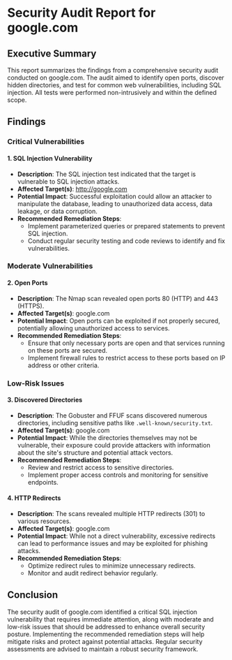 # Security Audit Report for google.com

## Executive Summary
This report summarizes the findings from a comprehensive security audit conducted on google.com. The audit aimed to identify open ports, discover hidden directories, and test for common web vulnerabilities, including SQL injection. All tests were performed non-intrusively and within the defined scope.

## Findings

### Critical Vulnerabilities

#### 1. SQL Injection Vulnerability
- **Description**: The SQL injection test indicated that the target is vulnerable to SQL injection attacks.
- **Affected Target(s)**: http://google.com
- **Potential Impact**: Successful exploitation could allow an attacker to manipulate the database, leading to unauthorized data access, data leakage, or data corruption.
- **Recommended Remediation Steps**:
  - Implement parameterized queries or prepared statements to prevent SQL injection.
  - Conduct regular security testing and code reviews to identify and fix vulnerabilities.

### Moderate Vulnerabilities

#### 2. Open Ports
- **Description**: The Nmap scan revealed open ports 80 (HTTP) and 443 (HTTPS).
- **Affected Target(s)**: google.com
- **Potential Impact**: Open ports can be exploited if not properly secured, potentially allowing unauthorized access to services.
- **Recommended Remediation Steps**:
  - Ensure that only necessary ports are open and that services running on these ports are secured.
  - Implement firewall rules to restrict access to these ports based on IP address or other criteria.

### Low-Risk Issues

#### 3. Discovered Directories
- **Description**: The Gobuster and FFUF scans discovered numerous directories, including sensitive paths like `.well-known/security.txt`.
- **Affected Target(s)**: google.com
- **Potential Impact**: While the directories themselves may not be vulnerable, their exposure could provide attackers with information about the site's structure and potential attack vectors.
- **Recommended Remediation Steps**:
  - Review and restrict access to sensitive directories.
  - Implement proper access controls and monitoring for sensitive endpoints.

#### 4. HTTP Redirects
- **Description**: The scans revealed multiple HTTP redirects (301) to various resources.
- **Affected Target(s)**: google.com
- **Potential Impact**: While not a direct vulnerability, excessive redirects can lead to performance issues and may be exploited for phishing attacks.
- **Recommended Remediation Steps**:
  - Optimize redirect rules to minimize unnecessary redirects.
  - Monitor and audit redirect behavior regularly.

## Conclusion
The security audit of google.com identified a critical SQL injection vulnerability that requires immediate attention, along with moderate and low-risk issues that should be addressed to enhance overall security posture. Implementing the recommended remediation steps will help mitigate risks and protect against potential attacks. Regular security assessments are advised to maintain a robust security framework.